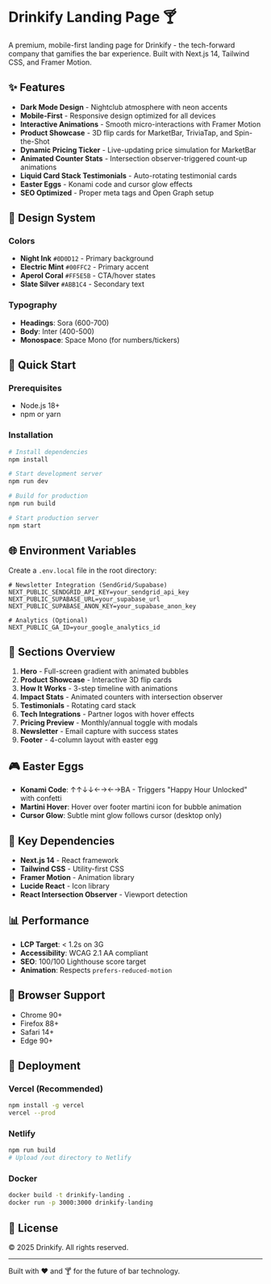 # Drinkify Landing Page 🍸

A premium, mobile-first landing page for Drinkify - the tech-forward company that gamifies the bar experience. Built with Next.js 14, Tailwind CSS, and Framer Motion.

## ✨ Features

- **Dark Mode Design** - Nightclub atmosphere with neon accents
- **Mobile-First** - Responsive design optimized for all devices
- **Interactive Animations** - Smooth micro-interactions with Framer Motion
- **Product Showcase** - 3D flip cards for MarketBar, TriviaTap, and Spin-the-Shot
- **Dynamic Pricing Ticker** - Live-updating price simulation for MarketBar
- **Animated Counter Stats** - Intersection observer-triggered count-up animations
- **Liquid Card Stack Testimonials** - Auto-rotating testimonial cards
- **Easter Eggs** - Konami code and cursor glow effects
- **SEO Optimized** - Proper meta tags and Open Graph setup

## 🎨 Design System

### Colors
- **Night Ink** `#0D0D12` - Primary background
- **Electric Mint** `#00FFC2` - Primary accent
- **Aperol Coral** `#FF5E5B` - CTA/hover states
- **Slate Silver** `#ABB1C4` - Secondary text

### Typography
- **Headings**: Sora (600-700)
- **Body**: Inter (400-500)
- **Monospace**: Space Mono (for numbers/tickers)

## 🚀 Quick Start

### Prerequisites
- Node.js 18+ 
- npm or yarn

### Installation

```bash
# Install dependencies
npm install

# Start development server
npm run dev

# Build for production
npm run build

# Start production server
npm start
```

## 🌐 Environment Variables

Create a `.env.local` file in the root directory:

```env
# Newsletter Integration (SendGrid/Supabase)
NEXT_PUBLIC_SENDGRID_API_KEY=your_sendgrid_api_key
NEXT_PUBLIC_SUPABASE_URL=your_supabase_url
NEXT_PUBLIC_SUPABASE_ANON_KEY=your_supabase_anon_key

# Analytics (Optional)
NEXT_PUBLIC_GA_ID=your_google_analytics_id
```

## 📱 Sections Overview

1. **Hero** - Full-screen gradient with animated bubbles
2. **Product Showcase** - Interactive 3D flip cards
3. **How It Works** - 3-step timeline with animations
4. **Impact Stats** - Animated counters with intersection observer
5. **Testimonials** - Rotating card stack
6. **Tech Integrations** - Partner logos with hover effects
7. **Pricing Preview** - Monthly/annual toggle with modals
8. **Newsletter** - Email capture with success states
9. **Footer** - 4-column layout with easter egg

## 🎮 Easter Eggs

- **Konami Code**: ↑↑↓↓←→←→BA - Triggers "Happy Hour Unlocked" with confetti
- **Martini Hover**: Hover over footer martini icon for bubble animation
- **Cursor Glow**: Subtle mint glow follows cursor (desktop only)

## 🔧 Key Dependencies

- **Next.js 14** - React framework
- **Tailwind CSS** - Utility-first CSS
- **Framer Motion** - Animation library
- **Lucide React** - Icon library
- **React Intersection Observer** - Viewport detection

## 📊 Performance

- **LCP Target**: < 1.2s on 3G
- **Accessibility**: WCAG 2.1 AA compliant
- **SEO**: 100/100 Lighthouse score target
- **Animation**: Respects `prefers-reduced-motion`

## 🎯 Browser Support

- Chrome 90+
- Firefox 88+
- Safari 14+
- Edge 90+

## 🚀 Deployment

### Vercel (Recommended)
```bash
npm install -g vercel
vercel --prod
```

### Netlify
```bash
npm run build
# Upload /out directory to Netlify
```

### Docker
```bash
docker build -t drinkify-landing .
docker run -p 3000:3000 drinkify-landing
```

## 📝 License

© 2025 Drinkify. All rights reserved.

---

Built with ❤️ and 🍸 for the future of bar technology.
